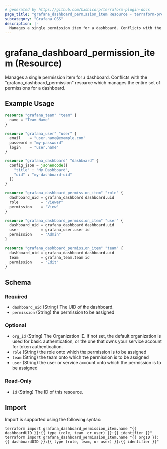 ```yaml
---
# generated by https://github.com/hashicorp/terraform-plugin-docs
page_title: "grafana_dashboard_permission_item Resource - terraform-provider-grafana"
subcategory: "Grafana OSS"
description: |-
  Manages a single permission item for a dashboard. Conflicts with the "grafana_dashboard_permission" resource which manages the entire set of permissions for a dashboard.
---
```


# grafana_dashboard_permission_item (Resource)

Manages a single permission item for a dashboard. Conflicts with the "grafana_dashboard_permission" resource which manages the entire set of permissions for a dashboard.

## Example Usage

```terraform
resource "grafana_team" "team" {
  name = "Team Name"
}

resource "grafana_user" "user" {
  email    = "user.name@example.com"
  password = "my-password"
  login    = "user.name"
}

resource "grafana_dashboard" "dashboard" {
  config_json = jsonencode({
    "title" : "My Dashboard",
    "uid" : "my-dashboard-uid"
  })
}

resource "grafana_dashboard_permission_item" "role" {
  dashboard_uid = grafana_dashboard.dashboard.uid
  role          = "Viewer"
  permission    = "View"
}

resource "grafana_dashboard_permission_item" "user" {
  dashboard_uid = grafana_dashboard.dashboard.uid
  user          = grafana_user.user.id
  permission    = "Admin"
}

resource "grafana_dashboard_permission_item" "team" {
  dashboard_uid = grafana_dashboard.dashboard.uid
  team          = grafana_team.team.id
  permission    = "Edit"
}
```

<!-- schema generated by tfplugindocs -->
## Schema

### Required

- `dashboard_uid` (String) The UID of the dashboard.
- `permission` (String) the permission to be assigned

### Optional

- `org_id` (String) The Organization ID. If not set, the default organization is used for basic authentication, or the one that owns your service account for token authentication.
- `role` (String) the role onto which the permission is to be assigned
- `team` (String) the team onto which the permission is to be assigned
- `user` (String) the user or service account onto which the permission is to be assigned

### Read-Only

- `id` (String) The ID of this resource.

## Import

Import is supported using the following syntax:

```shell
terraform import grafana_dashboard_permission_item.name "{{ dashboardUID }}:{{ type (role, team, or user) }}:{{ identifier }}"
terraform import grafana_dashboard_permission_item.name "{{ orgID }}:{{ dashboardUID }}:{{ type (role, team, or user) }}:{{ identifier }}"
```
